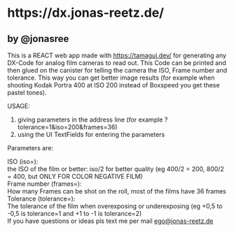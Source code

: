 <h1>https://dx.jonas-reetz.de/</h1>
<h2>by @jonasree</h2>

This is a REACT web app made with https://tamagui.dev/ for generating any DX-Code for analog film cameras to read out. This Code can be printed and then glued on the canister for telling the camera the ISO, Frame number and tolerance. This way you can get better image results (for example when shooting Kodak Portra 400 at ISO 200 instead of Boxspeed you get these pastel tones).

USAGE:

1. giving parameters in the address line (for example ?tolerance=1&iso=200&frames=36)
2. using the UI TextFields for entering the parameters

Parameters are:

ISO (iso=):<br>
the ISO of the film or better: iso/2 for better quality (eg 400/2 = 200, 800/2 = 400, but ONLY FOR COLOR NEGATIVE FILM)
<br>
Frame  number (frames=):<br>
How many Frames can be shot on the roll, most of the films have 36 frames
<br>
Tolerance (tolerance=):<br>
The tolerance of the film when overexposing or underexposing (eg +0,5 to -0,5 is tolerance=1 and +1 to -1 is tolerance=2)
<br>
If you have questions or ideas pls text me per mail ego@jonas-reetz.de
